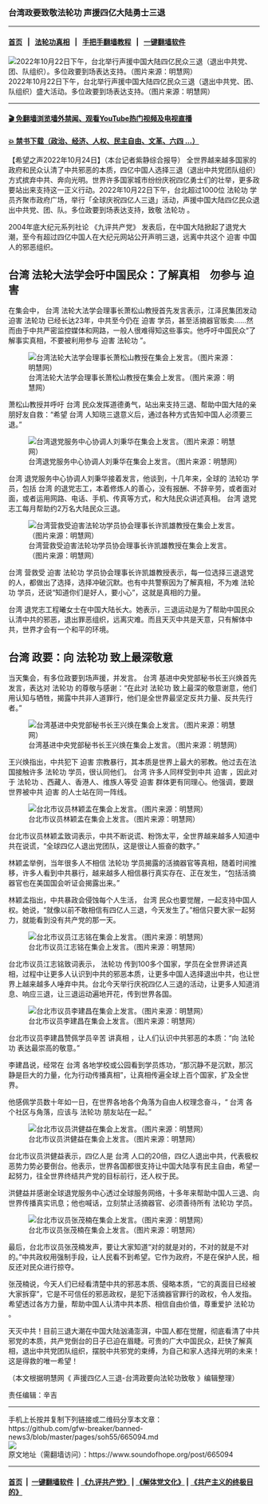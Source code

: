 ### 台湾政要致敬法轮功 声援四亿大陆勇士三退
------------------------

#### [首页](https://github.com/gfw-breaker/banned-news3/blob/master/README.md) &nbsp;&nbsp;|&nbsp;&nbsp; [法轮功真相](https://github.com/begood0513/basic/blob/master/README.md)  &nbsp;&nbsp;|&nbsp;&nbsp; [手把手翻墙教程](https://github.com/gfw-breaker/guides/wiki)  &nbsp;&nbsp;|&nbsp;&nbsp; [一键翻墙软件](https://github.com/gfw-breaker/nogfw/blob/master/README.md)  



<div><img alt="2022年10月22日下午，台北举行声援中国大陆四亿民众三退（退出中共党、团、队组织）。多位政要到场表达支持。（图片来源：明慧网）" src="https://img.soundofhope.org/2022-10/1666641393665.jpg"/>
<br/><figcaption class="caption">
 2022年10月22日下午，台北举行声援中国大陆四亿民众三退（退出中共党、团、队组织）盛大活动。多位政要到场表达支持。（图片来源：明慧网）
</figcaption></div><hr/>

#### [ 🎬  免翻墙浏览墙外禁闻、观看YouTube热门视频及电视直播](https://github.com/gfw-breaker/HelloWorld)

#### [ 💥  禁书下载（政治、经济、人权、民主自由、文革、六四 ...）](https://github.com/gfw-breaker/books/blob/master/README.md)

<div><div class="Content__Wrapper sc-1bvya0-0 elmmKw">
 <div id="post_place_1">
 </div>
 <p class="meta-top">
  <span class="meta">
   【希望之声2022年10月24日】（本台记者紫静综合报导）
  </span>
  全世界越来越多国家的政府和民众认清了中共邪恶的本质，四亿中国人选择三退（退出中共党团队组织）方式摈弃中共、奔向光明。世界许多国家城市纷纷庆祝四亿勇士们的壮举，更多政要站出来支持这一正义行动。2022年10月22日下午，台北超过1000位
  <ok href="/term/968">
   法轮功
  </ok>
  学员齐聚市政府广场，举行「全球庆祝四亿人三退」活动，声援中国大陆四亿民众退出中共党、团、队。多位政要到场表达支持，致敬
  <ok href="/term/968">
   法轮功
  </ok>
  。
 </p>
 <p>
  2004年底大纪元系列社论
  <ok href="/term/40900">
   《九评共产党》
  </ok>
  发表后，在中国大陆掀起了退党大潮，至今有超过四亿中国人在大纪元网站公开声明三退，远离中共这个
  <ok href="/term/6834">
   迫害
  </ok>
  中国人的邪恶组织。
 </p>
 <h2>
  <strong>
   <ok href="/term/551150">
    台湾
   </ok>
   法轮大法学会吁中国民众：了解真相　勿参与
   <ok href="/term/6834">
    迫害
   </ok>
  </strong>
 </h2>
 <p>
  在集会中，
  <ok href="/term/551150">
   台湾
  </ok>
  法轮大法学会理事长萧松山教授首先发言表示，江泽民集团发动
  <ok href="/term/6834">
   迫害
  </ok>
  <ok href="/term/968">
   法轮功
  </ok>
  已经长达23年，中共至今仍在
  <ok href="/term/6834">
   迫害
  </ok>
  学员，甚至活摘器官贩卖……然而由于中共严密监控媒体和网路，一般人很难得知这些事实。他呼吁中国民众“了解事实真相，不要被利用参与
  <ok href="/term/6834">
   迫害
  </ok>
  <ok href="/term/968">
   法轮功
  </ok>
  ”。
 </p>
 <figure class="OImage__StyledFigure-sc-1lfley0-0 jWYblU">
  <img alt="台湾法轮大法学会理事长萧松山教授在集会上发言。（图片来源：明慧网）" src="https://img.soundofhope.org/2022-10/1666640580469.jpg"/>
  <br/><figcaption>
   台湾法轮大法学会理事长萧松山教授在集会上发言。（图片来源：明慧网）
  </figcaption>
 </figure>
 <p>
  萧松山教授并呼吁
  <ok href="/term/551150">
   台湾
  </ok>
  民众发挥道德勇气，站出来支持三退、帮助中国大陆的亲朋好友自救：“希望
  <ok href="/term/551150">
   台湾
  </ok>
  人知晓三退意义后，通过各种方式告知中国人必须要三退。”
 </p>
 <figure class="OImage__StyledFigure-sc-1lfley0-0 jWYblU">
  <img alt="台湾退党服务中心协调人刘秉华在集会上发言。（图片来源：明慧网）" src="https://img.soundofhope.org/2022-10/1666640685296.jpg"/>
  <br/><figcaption>
   台湾退党服务中心协调人刘秉华在集会上发言。（图片来源：明慧网）
  </figcaption>
 </figure>
 <p>
  <ok href="/term/551150">
   台湾
  </ok>
  退党服务中心协调人刘秉华接着发言，他谈到，十几年来，全球的
  <ok href="/term/968">
   法轮功
  </ok>
  学员，包括
  <ok href="/term/551150">
   台湾
  </ok>
  的退党志工，本着修炼人的善心，没有报酬、不辞辛劳，或者面对面，或者运用网路、电话、手机、传真等方式，和大陆民众讲述真相。
  <ok href="/term/551150">
   台湾
  </ok>
  退党志工每月帮助约2万名大陆民众三退。
 </p>
 <figure class="OImage__StyledFigure-sc-1lfley0-0 jWYblU">
  <img alt="台湾营救受迫害法轮功学员协会理事长许凯雄教授在集会上发言。（图片来源：明慧网）" src="https://img.soundofhope.org/2022-10/1666640761072.jpg"/>
  <br/><figcaption>
   台湾营救受迫害法轮功学员协会理事长许凯雄教授在集会上发言。（图片来源：明慧网）
  </figcaption>
 </figure>
 <p>
  <ok href="/term/551150">
   台湾
  </ok>
  营救受
  <ok href="/term/6834">
   迫害
  </ok>
  <ok href="/term/968">
   法轮功
  </ok>
  学员协会理事长许凯雄教授表示，每一位选择三退退党的人，都做出了选择，选择冲破沉默。也有中共警察因为了解真相，不为难
  <ok href="/term/968">
   法轮功
  </ok>
  学员，还说“知道你们是好人，要小心”，这就是真相的力量。
 </p>
 <p>
  <ok href="/term/551150">
   台湾
  </ok>
  退党志工程曦女士在中国大陆长大。她表示，三退运动是为了帮助中国民众认清中共的邪恶，退出罪恶组织，远离灾难。而且天灭中共是天意，只有解体中共，世界才会有一个和平的环境。
 </p>
 <h2>
  <strong>
   <ok href="/term/551150">
    台湾
   </ok>
   政要：向
   <ok href="/term/968">
    法轮功
   </ok>
   致上最深敬意
  </strong>
 </h2>
 <p>
  当天集会，有多位政要到场声援，并发言。
  <ok href="/term/551150">
   台湾
  </ok>
  基进中央党部秘书长王兴焕首先发言，表达对
  <ok href="/term/968">
   法轮功
  </ok>
  的尊敬与感谢：“在此对
  <ok href="/term/968">
   法轮功
  </ok>
  致上最深的敬意谢意，他们用认知与牺牲，揭露中共非人道罪行，他们是全世界最坚定反共力量、反共先行者。”
 </p>
 <figure class="OImage__StyledFigure-sc-1lfley0-0 jWYblU">
  <img alt="台湾基进中央党部秘书长王兴焕在集会上发言。（图片来源：明慧网）" src="https://img.soundofhope.org/2022-10/1666640881835.jpg"/>
  <br/><figcaption>
   台湾基进中央党部秘书长王兴焕在集会上发言。（图片来源：明慧网）
  </figcaption>
 </figure>
 <p>
  王兴焕指出，中共犯下
  <ok href="/term/6834">
   迫害
  </ok>
  宗教暴行，其本质是世界上最大的邪教。他过去在法国接触许多
  <ok href="/term/968">
   法轮功
  </ok>
  学员，很认同他们。
  <ok href="/term/551150">
   台湾
  </ok>
  许多人同样受到中共
  <ok href="/term/6834">
   迫害
  </ok>
  ，因此对于
  <ok href="/term/968">
   法轮功
  </ok>
  、西藏人、香港人、维族人等受
  <ok href="/term/6834">
   迫害
  </ok>
  群体更有同理心。他强调，要跟世界被中共
  <ok href="/term/6834">
   迫害
  </ok>
  的人士站在同一阵线。
 </p>
 <figure class="OImage__StyledFigure-sc-1lfley0-0 jWYblU">
  <img alt="台北市议员林颖孟在集会上发言。（图片来源：明慧网）" src="https://img.soundofhope.org/2022-10/1666640951670.jpg"/>
  <br/><figcaption>
   台北市议员林颖孟在集会上发言。（图片来源：明慧网）
  </figcaption>
 </figure>
 <p>
  台北市议员林颖孟致词表示，中共不断说谎、粉饰太平，全世界越来越多人知道中共在说谎，“全球四亿人退出党团队，这是很让人振奋的数字。”
 </p>
 <p>
  林颖孟举例，当年很多人不相信
  <ok href="/term/968">
   法轮功
  </ok>
  学员揭露的活摘器官等真相，随着时间推移，许多人看到中共暴行，越来越多人相信暴行真实存在、正在发生，“包括活摘器官也在美国国会听证会揭露出来。”
 </p>
 <p>
  林颖孟指出，中共暴政会侵蚀每个人生活，
  <ok href="/term/551150">
   台湾
  </ok>
  民众也要觉醒，一起支持中国人权。她说，“就像以前不敢相信有四亿人三退，今天发生了。”相信只要大家一起努力，就能看到没有共产党的那一天。
 </p>
 <figure class="OImage__StyledFigure-sc-1lfley0-0 jWYblU">
  <img alt="台北市议员江志铭在集会上发言。（图片来源：明慧网）" src="https://img.soundofhope.org/2022-10/1666641022214.jpg"/>
  <br/><figcaption>
   台北市议员江志铭在集会上发言。（图片来源：明慧网）
  </figcaption>
 </figure>
 <p>
  台北市议员江志铭致词表示，
  <ok href="/term/968">
   法轮功
  </ok>
  传到100多个国家，学员在全世界讲述真相，过程中让更多人认识到中共的邪恶本质，让更多中国人选择退出中共，也让世界上越来越多人唾弃中共。台北今天举行庆祝四亿人三退的活动，让更多人知道消息、响应三退，让三退运动遍地开花，传到世界各国。
 </p>
 <figure class="OImage__StyledFigure-sc-1lfley0-0 jWYblU">
  <img alt="台北市议员李建昌在集会上发言。（图片来源：明慧网）" src="https://img.soundofhope.org/2022-10/1666641097693.jpg"/>
  <br/><figcaption>
   台北市议员李建昌在集会上发言。（图片来源：明慧网）
  </figcaption>
 </figure>
 <p>
  台北市议员李建昌赞佩学员辛苦
  <ok href="/term/9405">
   讲真相
  </ok>
  ，让人们认识中共邪恶的本质：“向
  <ok href="/term/968">
   法轮功
  </ok>
  表达最崇高的敬意。”
 </p>
 <p>
  李建昌说，经常在
  <ok href="/term/551150">
   台湾
  </ok>
  各地学校或公园看到学员炼功，“那沉静不是沉默，那沉静是巨大的力量，化为行动传播真相”，让真相传遍全球上百个国家，扩及全世界。
 </p>
 <p>
  他感佩学员数十年如一日，在世界各地各个角落为自由人权理念奋斗，“
  <ok href="/term/551150">
   台湾
  </ok>
  各个社区与角落，应该与
  <ok href="/term/968">
   法轮功
  </ok>
  朋友站在一起。”
 </p>
 <figure class="OImage__StyledFigure-sc-1lfley0-0 jWYblU">
  <img alt="台北市议员洪健益在集会上发言。（图片来源：明慧网）" src="https://img.soundofhope.org/2022-10/1666641201577.jpg"/>
  <br/><figcaption>
   台北市议员洪健益在集会上发言。（图片来源：明慧网）
  </figcaption>
 </figure>
 <p>
  台北市议员洪健益表示，四亿人是
  <ok href="/term/551150">
   台湾
  </ok>
  人口的20倍，四亿人退出中共，代表极权恶势力势必要倒台。他表示，世界各国都很支持让中国大陆享有民主自由，希望一起努力，往全世界终结共产党的目标前行，还人权于民。
 </p>
 <p>
  洪健益并感谢全球退党服务中心透过全球服务网络，十多年来帮助中国人三退、向世界传播真实讯息；他也喊话，立刻禁止活摘器官、必须善待所有
  <ok href="/term/968">
   法轮功
  </ok>
  学员。
 </p>
 <figure class="OImage__StyledFigure-sc-1lfley0-0 jWYblU">
  <img alt="台北市议员张茂楠在集会上发言。（图片来源：明慧网）" src="https://img.soundofhope.org/2022-10/1666641283150.jpg"/>
  <br/><figcaption>
   台北市议员张茂楠在集会上发言。（图片来源：明慧网）
  </figcaption>
 </figure>
 <p>
  最后，台北市议员张茂楠发声，要让大家知道“对的就是对的，不对的就是不对的。”中共政权用强制手段，让人民看不到希望。它作为政府，不是在保护人民，相反还对民众进行掠夺。
 </p>
 <p>
  张茂楠说，今天人们已经看清楚中共的邪恶本质、侵略本质，“它的真面目已经被大家拆穿”，它是不可信任的邪恶政权，是犯下活摘器官罪行的政权，令人发指。希望透过各方力量，帮助中国人认清中共本质、相信自由价值，尊重爱护
  <ok href="/term/968">
   法轮功
  </ok>
  。
 </p>
 <p>
  天灭中共！目前三退大潮在中国大陆汹涌澎湃，中国人都在觉醒，彻底看清了中共邪党的本质，共产党倒台的日子已迫在眉睫。可贵的广大中国民众，赶快了解真相，退出中共党团队组织，摆脱中共邪党的束缚，为自己和家人选择光明的未来！这是得救的唯一希望！
 </p>
 <p>
  （本文根据明慧网《
  <ok href="https://www.minghui.org/mh/articles/2022/10/24/%E5%A3%B0%E6%8F%B4%E5%9B%9B%E4%BA%BF%E4%BA%BA%E4%B8%89%E9%80%80-%E5%8F%B0%E6%B9%BE%E6%94%BF%E8%A6%81%E5%90%91%E6%B3%95%E8%BD%AE%E5%8A%9F%E8%87%B4%E6%95%AC-451095.html">
   声援四亿人三退-台湾政要向法轮功致敬
  </ok>
  》编辑整理）
 </p>
 <p class="meta-btm">
  责任编辑：辛吉
 </p>
</div>
</div>
<hr/>
手机上长按并复制下列链接或二维码分享本文章：<br/>
https://github.com/gfw-breaker/banned-news3/blob/master/pages/soh55/665094.md <br/>
<a href='https://github.com/gfw-breaker/banned-news3/blob/master/pages/soh55/665094.md'><img src='https://github.com/gfw-breaker/banned-news3/blob/master/pages/soh55/665094.md.png'/></a> <br/>
原文地址（需翻墙访问）：https://www.soundofhope.org/post/665094


------------------------
#### [首页](https://github.com/gfw-breaker/banned-news3/blob/master/README.md) &nbsp;|&nbsp; [一键翻墙软件](https://github.com/gfw-breaker/nogfw/blob/master/README.md) &nbsp;| [《九评共产党》](https://github.com/gfw-breaker/9ping.md/blob/master/README.md#九评之一评共产党是什么) | [《解体党文化》](https://github.com/gfw-breaker/jtdwh.md/blob/master/README.md) | [《共产主义的终极目的》](https://github.com/gfw-breaker/gczydzjmd.md/blob/master/README.md)


<img src='http://gfw-breaker.win/banned-news3/pages/soh55/665094.md' width='0px' height='0px'/>